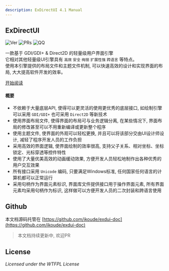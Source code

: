 ```yaml
---
description: ExDirectUI 4.1 Manual
---
```


## ExDirectUI
![Ver](https://img.shields.io/badge/version-4.1-orange "Ver") ![PRs](https://img.shields.io/badge/PRs-welcome-brightgreen "PRs") ![QQ](https://img.shields.io/badge/chat-on%20qq-blue "QQ")

一款基于 GDI/GDI+ & Direct2D 的轻量级用户界面引擎<br>
它相对其他轻量级UI引擎具有 `高效` `安全` `绚丽` `扩展性强` `跨语言` 等特点。<br>
使用本引擎提供的布局文件和主题文件机制, 可以快速高效的设计和实现界面的布局, 大大提高软件开发的效率。

[开始阅读](https://docs.exdui.org)

#### 概要
- 不依赖于大量底层API, 使得可以更灵活的使用更优秀的底层接口, 如绘制引擎可以采用 `GDI/GDI+` 也可采用 `Direct2D` 等新技术
- 使用界面布局文件, 使得界面的布局可与业务逻辑分离, 在某些情况下, 界面布局的修改甚至可以不用重新编译或更新整个程序
- 使用主题文件, 使界面的外观可以轻松更换, 并且可以将该部分交由UI设计师设计, 减轻了程序开发人员的工作负担
- 采用高效的界面逻辑, 使界面绘制的效率很高, 支持父子关系、相对坐标、坐标锁定、光标穿透等控件特性
- 使用了大量优美高效的动画缓动效果, 方便开发人员轻松地制作出各种优秀的用户交互效果
- 所有接口采用 `Unicode` 编码, 只要满足Windows标准, 任何国家任何语言的计算机都可以正常运行
- 采用句柄作为界面元素标识, 界面库文件提供接口用于操作界面元素, 所有界面元素均采用句柄作为标识, 这样做可以方便开发人员的二次封装和跨语言使用

## Github

本文档源码托管在 [https://github.com/ikoude/exdui-doc](https://github.com/ikoude/exdui-doc)
> 本文档持续更新中, 欢迎PR

## License
*Licensed under the WTFPL License*
